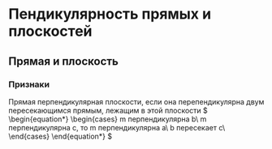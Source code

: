# Пендикулярность прямых и плоскостей
## Прямая и плоскость
### Признаки
Прямая перпендикулярная плоскости, если она перепендикулярна двум пересекающимся прямым, лежащим в этой плоскости
$
\begin{equation*}
 \begin{cases}
m перпендикулярна b\\
 m перпендикулярна c, то m перпендикулярна a\\
 b пересекает c\\
 \end{cases}
\end{equation*}
$

